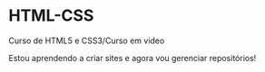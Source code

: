 # HTML-CSS
 Curso de HTML5 e CSS3/Curso em video

 Estou aprendendo a criar sites e agora vou gerenciar repositórios!
